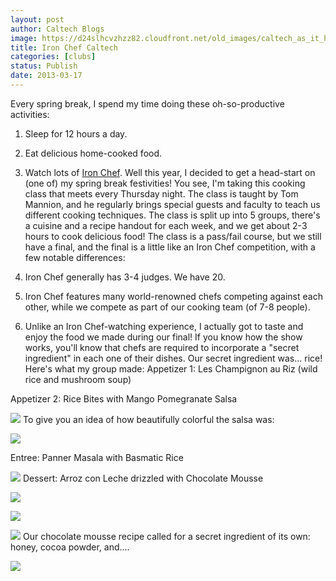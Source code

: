 ```yaml
---
layout: post
author: Caltech Blogs
image: https://d24slhcvzhzz82.cloudfront.net/old_images/caltech_as_it_happens/6a0105349b8251970b017c378ebb1f970b.jpg
title: Iron Chef Caltech
categories: [clubs]
status: Publish
date: 2013-03-17
---
```


Every spring break, I spend my time doing these oh-so-productive activities:
1. Sleep for 12 hours a day.

2. Eat delicious home-cooked food.

3. Watch lots of [Iron Chef](https://www.fujitv.co.jp/ironchef/index.html). 
Well this year, I decided to get a head-start on (one of) my spring break festivities!
You see, I'm taking this cooking class that meets every Thursday night. The class is taught by Tom Mannion, and he regularly brings special guests and faculty to teach us different cooking techniques. The class is split up into 5 groups, there's a cuisine and a recipe handout for each week, and we get about 2-3 hours to cook delicious food!
The class is a pass/fail course, but we still have a final, and the final is a little like an Iron Chef competition, with a few notable differences:
1. Iron Chef generally has 3-4 judges. We have 20.

2. Iron Chef features many world-renowned chefs competing against each other, while we compete as part of our cooking team (of 7-8 people).

3. Unlike an Iron Chef-watching experience, I actually got to taste and enjoy the food we made during our final!
If you know how the show works, you'll know that chefs are required to incorporate a "secret ingredient" in each one of their dishes. Our secret ingredient was... rice!
Here's what my group made:
Appetizer 1: Les Champignon au Riz (wild rice and mushroom soup)

Appetizer 2: Rice Bites with Mango Pomegranate Salsa


![](https://d24slhcvzhzz82.cloudfront.net/old_images/caltech_as_it_happens/6a0105349b8251970b017ee931ecb5970d.jpg)
To give you an idea of how beautifully colorful the salsa was:


![](https://d24slhcvzhzz82.cloudfront.net/old_images/caltech_as_it_happens/6a0105349b8251970b017ee931ee20970d.jpg)

Entree: Panner Masala with Basmatic Rice


![](https://d24slhcvzhzz82.cloudfront.net/old_images/caltech_as_it_happens/6a0105349b8251970b017c378ec12f970b.jpg)
Dessert: Arroz con Leche drizzled with Chocolate Mousse


![](https://d24slhcvzhzz82.cloudfront.net/old_images/caltech_as_it_happens/6a0105349b8251970b017ee931f17e970d.jpg)

![](https://d24slhcvzhzz82.cloudfront.net/old_images/6a0105349b8251970b017d41be1aad970c.jpg)

![](https://d24slhcvzhzz82.cloudfront.net/old_images/caltech_as_it_happens/6a0105349b8251970b017ee931f38b970d.jpg)
Our chocolate mousse recipe called for a secret ingredient of its own: honey, cocoa powder, and....


![](https://d24slhcvzhzz82.cloudfront.net/old_images/caltech_as_it_happens/6a0105349b8251970b017d41be1d61970c.jpg)

